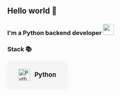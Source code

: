 ## Hello world 👋

<h3>
    I'm a Python backend developer <img src="https://images.icon-icons.com/112/PNG/512/python_18894.png" height="30" width="30">
</h3>

### Stack 📚

<div style="display: flex; flex-wrap: wrap; gap: 16px;">
    <div style="background: #f5f5f5; border-radius: 10px; box-shadow: 0 2px 8px rgba(0,0,0,0.07); padding: 20px 30px; display: flex; align-items: center;">
        <img src="https://images.icon-icons.com/112/PNG/512/python_18894.png" alt="Python" width="32" height="32" style="margin-right: 12px;">
        <span style="font-size: 1.2em; font-weight: bold;">Python</span>
    </div>
</div>
